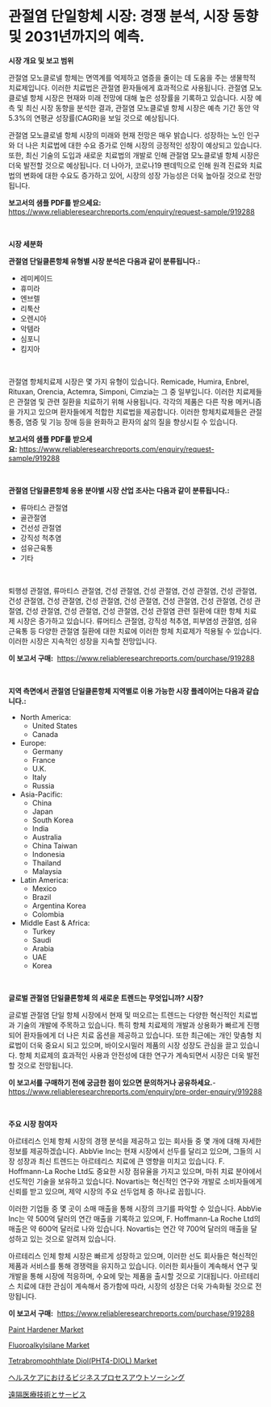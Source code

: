 <p><h1>관절염 단일항체 시장: 경쟁 분석, 시장 동향 및 2031년까지의 예측.</h1></p><p><strong>시장 개요 및 보고 범위</strong></p>
<p><p>관절염 모노클로넬 항체는 면역계를 억제하고 염증을 줄이는 데 도움을 주는 생물학적 치료제입니다. 이러한 치료법은 관절염 환자들에게 효과적으로 사용됩니다. 관절염 모노클로넬 항체 시장은 현재와 미래 전망에 대해 높은 성장률을 기록하고 있습니다. 시장 예측 및 최신 시장 동향을 분석한 결과, 관절염 모노클로넬 항체 시장은 예측 기간 동안 약 5.3%의 연평균 성장률(CAGR)을 보일 것으로 예상됩니다. </p><p>관절염 모노클로넬 항체 시장의 미래와 현재 전망은 매우 밝습니다. 성장하는 노인 인구와 더 나은 치료법에 대한 수요 증가로 인해 시장의 긍정적인 성장이 예상되고 있습니다. 또한, 최신 기술의 도입과 새로운 치료법의 개발로 인해 관절염 모노클로넬 항체 시장은 더욱 발전할 것으로 예상됩니다. 더 나아가, 코로나19 팬데믹으로 인해 원격 진료와 치료법의 변화에 대한 수요도 증가하고 있어, 시장의 성장 가능성은 더욱 높아질 것으로 전망됩니다.</p></p>
<p><strong>보고서의 샘플 PDF를 받으세요:</strong> <a href="https://www.reliableresearchreports.com/enquiry/request-sample/919288">https://www.reliableresearchreports.com/enquiry/request-sample/919288</a></p>
<p>&nbsp;</p>
<p><strong>시장 세분화</strong></p>
<p><strong>관절염 단일클론항체 유형별 시장 분석은 다음과 같이 분류됩니다.:</strong></p>
<p><ul><li>레미케이드</li><li>휴미라</li><li>엔브렐</li><li>리툭산</li><li>오렌시아</li><li>악템라</li><li>심포니</li><li>킴지아</li></ul></p>
<p>&nbsp;</p>
<p><p>관절염 항체치료제 시장은 몇 가지 유형이 있습니다. Remicade, Humira, Enbrel, Rituxan, Orencia, Actemra, Simponi, Cimzia는 그 중 일부입니다. 이러한 치료제들은 관절염 및 관련 질환을 치료하기 위해 사용됩니다. 각각의 제품은 다른 작용 메커니즘을 가지고 있으며 환자들에게 적합한 치료법을 제공합니다. 이러한 항체치료제들은 관절 통증, 염증 및 기능 장애 등을 완화하고 환자의 삶의 질을 향상시킬 수 있습니다.</p></p>
<p><strong>보고서의 샘플 PDF를 받으세요:</strong>&nbsp;<a href="https://www.reliableresearchreports.com/enquiry/request-sample/919288">https://www.reliableresearchreports.com/enquiry/request-sample/919288</a></p>
<p>&nbsp;</p>
<p><strong> 관절염 단일클론항체 응용 분야별 시장 산업 조사는 다음과 같이 분류됩니다.:</strong></p>
<p><ul><li>류마티스 관절염</li><li>골관절염</li><li>건선성 관절염</li><li>강직성 척추염</li><li>섬유근육통</li><li>기타</li></ul></p>
<p>&nbsp;</p>
<p><p>퇴행성 관절염, 류마티스 관절염, 건성 관절염, 건성 관절염, 건성 관절염, 건성 관절염, 건성 관절염, 건성 관절염, 건성 관절염, 건성 관절염, 건성 관절염, 건성 관절염, 건성 관절염, 건성 관절염, 건성 관절염, 건성 관절염, 건성 관절염 관련 질환에 대한 항체 치료제 시장은 증가하고 있습니다. 류머티스 관절염, 강직성 척추염, 피부염성 관절염, 섬유근육통 등 다양한 관절염 질환에 대한 치료에 이러한 항체 치료제가 적용될 수 있습니다. 이러한 시장은 지속적인 성장을 지속할 전망입니다.</p></p>
<p><strong>이 보고서 구매:</strong>&nbsp; <a href="https://www.reliableresearchreports.com/purchase/919288">https://www.reliableresearchreports.com/purchase/919288</a></p>
<p>&nbsp;</p>
<p><strong>지역 측면에서 관절염 단일클론항체 지역별로 이용 가능한 시장 플레이어는 다음과 같습니다.:</strong></p>
<p><ul>
    <li>
        North America:
        <ul>
            <li>United States</li>
            <li>Canada</li>
        </ul>
    </li>
    <li>
        Europe:
        <ul>
            <li>Germany</li>
            <li>France</li>
            <li>U.K.</li>
            <li>Italy</li>
            <li>Russia</li>
        </ul>
    </li>
    <li>
        Asia-Pacific:
        <ul>
            <li>China</li>
            <li>Japan</li>
            <li>South Korea</li>
            <li>India</li>
            <li>Australia</li>
            <li>China Taiwan</li>
            <li>Indonesia</li>
            <li>Thailand</li>
            <li>Malaysia</li>
        </ul>
    </li>
    <li>
        Latin America:
        <ul>
            <li>Mexico</li>
            <li>Brazil</li>
            <li>Argentina Korea</li>
            <li>Colombia</li>
        </ul>
    </li>
    <li>
        Middle East & Africa:
        <ul>
            <li>Turkey</li>
            <li>Saudi</li>
            <li>Arabia</li>
            <li>UAE</li>
            <li>Korea</li>
        </ul>
    </li>
    </ul></p>
<p>&nbsp;</p>
<p><strong>글로벌 관절염 단일클론항체 의 새로운 트렌드는 무엇입니까? 시장?</strong></p>
<p><p>글로벌 관절염 단일 항체 시장에서 현재 및 떠오르는 트렌드는 다양한 혁신적인 치료법과 기술의 개발에 주목하고 있습니다. 특히 항체 치료제의 개발과 상용화가 빠르게 진행되어 환자들에게 더 나은 치료 옵션을 제공하고 있습니다. 또한 최근에는 개인 맞춤형 치료법이 더욱 중요시 되고 있으며, 바이오시밀러 제품의 시장 성장도 관심을 끌고 있습니다. 항체 치료제의 효과적인 사용과 안전성에 대한 연구가 계속되면서 시장은 더욱 발전할 것으로 전망됩니다.</p></p>
<p><strong>이 보고서를 구매하기 전에 궁금한 점이 있으면 문의하거나 공유하세요.</strong>- <a href="https://www.reliableresearchreports.com/enquiry/pre-order-enquiry/919288">https://www.reliableresearchreports.com/enquiry/pre-order-enquiry/919288</a></p>
<p>&nbsp;</p>
<p><strong>주요 시장 참여자</strong></p>
<p><p>아르테리스 인체 항체 시장의 경쟁 분석을 제공하고 있는 회사들 중 몇 개에 대해 자세한 정보를 제공하겠습니다. AbbVie Inc는 현재 시장에서 선두를 달리고 있으며, 그들의 시장 성장과 최신 트렌드는 아르테리스 치료에 큰 영향을 미치고 있습니다. F. Hoffmann-La Roche Ltd도 중요한 시장 점유율을 가지고 있으며, 마취 치료 분야에서 선도적인 기술을 보유하고 있습니다. Novartis는 혁신적인 연구와 개발로 소비자들에게 신뢰를 받고 있으며, 제약 시장의 주요 선두업체 중 하나로 꼽힙니다.</p><p>이러한 기업들 중 몇 곳이 소매 매출을 통해 시장의 크기를 파악할 수 있습니다. AbbVie Inc는 약 500억 달러의 연간 매출을 기록하고 있으며, F. Hoffmann-La Roche Ltd의 매출은 약 600억 달러로 나와 있습니다. Novartis는 연간 약 700억 달러의 매출을 달성하고 있는 것으로 알려져 있습니다.</p><p>아르테리스 인체 항체 시장은 빠르게 성장하고 있으며, 이러한 선도 회사들은 혁신적인 제품과 서비스를 통해 경쟁력을 유지하고 있습니다. 이러한 회사들이 계속해서 연구 및 개발을 통해 시장에 적응하며, 수요에 맞는 제품을 출시할 것으로 기대됩니다. 아르테리스 치료에 대한 관심이 계속해서 증가함에 따라, 시장의 성장은 더욱 가속화될 것으로 전망됩니다.</p></p>
<p><strong>이 보고서 구매:</strong>&nbsp;&nbsp;<a href="https://www.reliableresearchreports.com/purchase/919288">https://www.reliableresearchreports.com/purchase/919288</a></p>
<p><p><a href="https://issuu.com/reportprime-2/docs/paint-hardener-market-size-2030.pptx">Paint Hardener Market</a></p><p><a href="https://issuu.com/reportprime-2/docs/fluoroalkylsilane-market-size-2030.pptx">Fluoroalkylsilane Market</a></p><p><a href="https://github.com/dringals/Market-Research-Report-List-3/blob/main/tetrabromophthlate-diolpht4-diol-market.md">Tetrabromophthlate Diol(PHT4-DIOL) Market</a></p><p><a href="https://github.com/mohamedbakry57/Market-Research-Report-List-2/blob/main/7501772182823.md">ヘルスケアにおけるビジネスプロセスアウトソーシング</a></p><p><a href="https://github.com/lababdou/Market-Research-Report-List-2/blob/main/2500869182824.md">遠隔医療技術とサービス</a></p></p>
